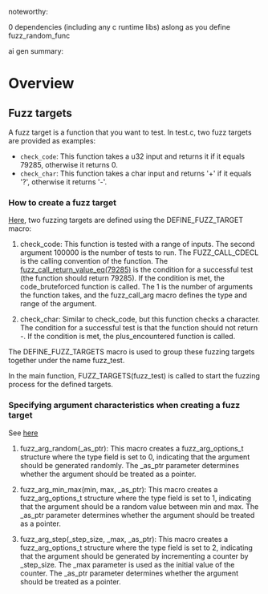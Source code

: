 noteworthy:

0 dependencies (including any c runtime libs) aslong as you define fuzz_random_func
 

ai gen summary:

# Overview

## Fuzz targets

A fuzz target is a function that you want to test. In test.c, two fuzz targets are provided as examples:

- `check_code`: This function takes a u32 input and returns it if it equals 79285, otherwise it returns 0.
- `check_char`: This function takes a char input and returns '+' if it equals '?', otherwise it returns '-'.

### How to create a fuzz target

[Here](https://github.com/welikethestock/smolfuzz/blob/master/test.c#L24), two fuzzing targets are defined using the DEFINE_FUZZ_TARGET macro:

1. check_code: This function is tested with a range of inputs. The second argument 100000 is the number of tests to run. The FUZZ_CALL_CDECL is the calling convention of the function. The [fuzz_call_return_value_eq(79285)](https://github.com/welikethestock/smolfuzz/blob/master/test.c#L30) is the condition for a successful test (the function should return 79285). If the condition is met, the code_bruteforced function is called. The 1 is the number of arguments the function takes, and the fuzz_call_arg macro defines the type and range of the argument.

2. check_char: Similar to check_code, but this function checks a character. The condition for a successful test is that the function should not return -. If the condition is met, the plus_encountered function is called.

The DEFINE_FUZZ_TARGETS macro is used to group these fuzzing targets together under the name fuzz_test.

In the main function, FUZZ_TARGETS(fuzz_test) is called to start the fuzzing process for the defined targets.

### Specifying argument characteristics when creating a fuzz target

See [here](https://github.com/welikethestock/smolfuzz/blob/master/test.c#L32)

1. fuzz_arg_random(_as_ptr): This macro creates a fuzz_arg_options_t structure where the type field is set to 0, indicating that the argument should be generated randomly. The _as_ptr parameter determines whether the argument should be treated as a pointer.

2. fuzz_arg_min_max(min, max, _as_ptr): This macro creates a fuzz_arg_options_t structure where the type field is set to 1, indicating that the argument should be a random value between min and max. The _as_ptr parameter determines whether the argument should be treated as a pointer.

3. fuzz_arg_step(_step_size, _max, _as_ptr): This macro creates a fuzz_arg_options_t structure where the type field is set to 2, indicating that the argument should be generated by incrementing a counter by _step_size. The _max parameter is used as the initial value of the counter. The _as_ptr parameter determines whether the argument should be treated as a pointer.